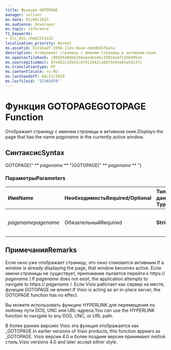 ```yaml
---
title: Функция GOTOPAGE
manager: soliver
ms.date: 03/09/2015
ms.audience: Developer
ms.topic: reference
f1_keywords:
- Vis_DSS.chm82251432
localization_priority: Normal
ms.assetid: b131badf-1656-132e-0aae-eeedb917ba7a
description: Отображает страницу с именем страницы в активном окне.
ms.openlocfilehash: c96585406b6104aeedbe46c35024a4f13bb0953e
ms.sourcegitcommit: 8fe462c32b91c87911942c188f3445e85a54137c
ms.translationtype: MT
ms.contentlocale: ru-RU
ms.lasthandoff: 04/23/2019
ms.locfileid: "32302970"
---
```

# <a name="gotopage-function"></a><span data-ttu-id="a7a46-103">Функция GOTOPAGE</span><span class="sxs-lookup"><span data-stu-id="a7a46-103">GOTOPAGE Function</span></span>

<span data-ttu-id="a7a46-104">Отображает страницу с именем  *страницы*  в активном окне.</span><span class="sxs-lookup"><span data-stu-id="a7a46-104">Displays the page that has the name  *pagename*  in the currently active window.</span></span> 
  
## <a name="syntax"></a><span data-ttu-id="a7a46-105">Синтаксис</span><span class="sxs-lookup"><span data-stu-id="a7a46-105">Syntax</span></span>

<span data-ttu-id="a7a46-106">GOTOPAGE(" \*\* *pagename* \*\* ")</span><span class="sxs-lookup"><span data-stu-id="a7a46-106">GOTOPAGE(" \*\* *pagename* \*\* ")</span></span> 
  
### <a name="parameters"></a><span data-ttu-id="a7a46-107">Параметры</span><span class="sxs-lookup"><span data-stu-id="a7a46-107">Parameters</span></span>

|<span data-ttu-id="a7a46-108">**Имя**</span><span class="sxs-lookup"><span data-stu-id="a7a46-108">**Name**</span></span>|<span data-ttu-id="a7a46-109">**Необходимость**</span><span class="sxs-lookup"><span data-stu-id="a7a46-109">**Required/Optional**</span></span>|<span data-ttu-id="a7a46-110">**Тип данных**</span><span class="sxs-lookup"><span data-stu-id="a7a46-110">**Data Type**</span></span>|<span data-ttu-id="a7a46-111">**Описание**</span><span class="sxs-lookup"><span data-stu-id="a7a46-111">**Description**</span></span>|
|:-----|:-----|:-----|:-----|
| <span data-ttu-id="a7a46-112">_pagename_</span><span class="sxs-lookup"><span data-stu-id="a7a46-112">_pagename_</span></span> <br/> |<span data-ttu-id="a7a46-113">Обязательный</span><span class="sxs-lookup"><span data-stu-id="a7a46-113">Required</span></span>  <br/> |<span data-ttu-id="a7a46-114">**String**</span><span class="sxs-lookup"><span data-stu-id="a7a46-114">**String**</span></span> <br/> |<span data-ttu-id="a7a46-115">Имя страницы, на которое нужно перейти.</span><span class="sxs-lookup"><span data-stu-id="a7a46-115">The name of the page to go to.</span></span>  <br/> |
   
## <a name="remarks"></a><span data-ttu-id="a7a46-116">Примечания</span><span class="sxs-lookup"><span data-stu-id="a7a46-116">Remarks</span></span>

<span data-ttu-id="a7a46-117">Если окно уже отображает страницу, это окно становится активным.</span><span class="sxs-lookup"><span data-stu-id="a7a46-117">If a window is already displaying the page, that window becomes active.</span></span> <span data-ttu-id="a7a46-118">Если  *имени страницы*  не существует, приложение пытается перейти к https://  *pagename*  /.</span><span class="sxs-lookup"><span data-stu-id="a7a46-118">If  *pagename*  does not exist, the application attempts to navigate to https://  *pagename*  /.</span></span> <span data-ttu-id="a7a46-119">Если Visio работает как сервер на месте, функция GOTOPAGE не влияет.</span><span class="sxs-lookup"><span data-stu-id="a7a46-119">If Visio is acting as an in-place server, the GOTOPAGE function has no effect.</span></span> 
  
<span data-ttu-id="a7a46-120">Вы можете использовать функцию HYPERLINK для перемещения по любому пути DOS, UNC или URL-адреса.</span><span class="sxs-lookup"><span data-stu-id="a7a46-120">You can use the HYPERLINK function to navigate to any DOS, UNC, or URL path.</span></span> 
  
<span data-ttu-id="a7a46-121">В более ранних версиях Visio эта функция отображается как _GOTOPAGE.</span><span class="sxs-lookup"><span data-stu-id="a7a46-121">In earlier versions of Visio products, this function appears as _GOTOPAGE.</span></span> <span data-ttu-id="a7a46-122">Visio версии 4.0 и более поздние версии принимают любой стиль.</span><span class="sxs-lookup"><span data-stu-id="a7a46-122">Visio versions 4.0 and later accept either style.</span></span> 
  


